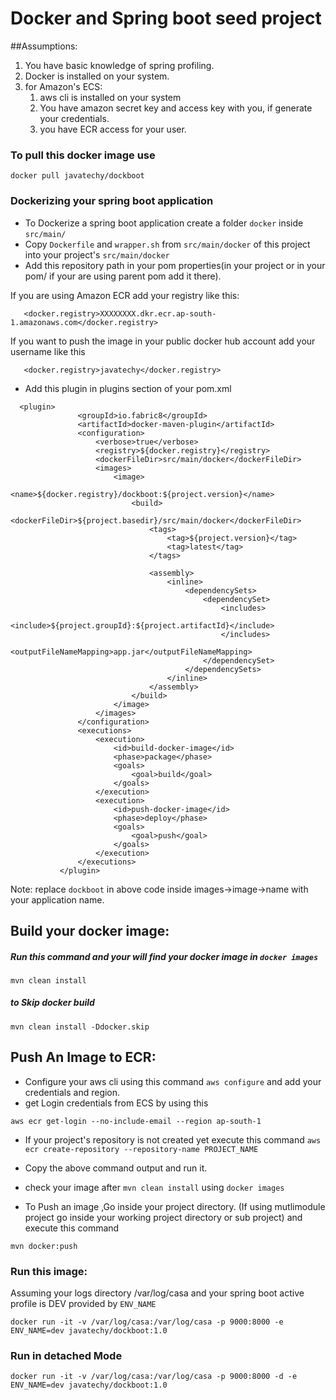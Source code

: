 # Docker and Spring boot seed project


##Assumptions:

1.  You have basic knowledge of spring profiling.
2.  Docker is installed on your system.
3.  for Amazon's ECS: 
    1. aws cli is installed on your system
    2. You have amazon secret key and access key with you, if generate your credentials.
    3. you have ECR access for your user.

### To pull this docker image use  

```
docker pull javatechy/dockboot
```

### Dockerizing your spring boot application

 * To Dockerize a spring boot application create a folder `docker` inside `src/main/` 
 * Copy `Dockerfile` and `wrapper.sh` from `src/main/docker` of this project into your project's `src/main/docker`
 * Add this repository path in your pom properties(in your project or in your pom/ if your are using parent pom add it there).

 If you are using Amazon ECR add your registry like this:
 
 ```
 	<docker.registry>XXXXXXXX.dkr.ecr.ap-south-1.amazonaws.com</docker.registry>
 ```
 
 If you want to push the image in your public docker hub account add your username like this
 
 ```
 	<docker.registry>javatechy</docker.registry>
 ```
 
 
 * Add this plugin in plugins section of your pom.xml
 
 ```
   <plugin>
				<groupId>io.fabric8</groupId>
				<artifactId>docker-maven-plugin</artifactId>
				<configuration>
					<verbose>true</verbose>
					<registry>${docker.registry}</registry>
					<dockerFileDir>src/main/docker</dockerFileDir>
					<images>
						<image>
							<name>${docker.registry}/dockboot:${project.version}</name>
							<build>
								<dockerFileDir>${project.basedir}/src/main/docker</dockerFileDir>
								<tags>
									<tag>${project.version}</tag>
									<tag>latest</tag>
								</tags>

								<assembly>
									<inline>
										<dependencySets>
											<dependencySet>
												<includes>
													<include>${project.groupId}:${project.artifactId}</include>
												</includes>
												<outputFileNameMapping>app.jar</outputFileNameMapping>
											</dependencySet>
										</dependencySets>
									</inline>
								</assembly>
							</build>
						</image>
					</images>
				</configuration>
				<executions>
					<execution>
						<id>build-docker-image</id>
						<phase>package</phase>
						<goals>
							<goal>build</goal>
						</goals>
					</execution>
					<execution>
						<id>push-docker-image</id>
						<phase>deploy</phase>
						<goals>
							<goal>push</goal>
						</goals>
					</execution>
				</executions>
			</plugin>
 ```

Note:  replace `dockboot` in above code inside images->image->name with your application name.


## Build your docker image:

##### Run this command and your will find your docker image in `docker images`

```
mvn clean install
```

##### to Skip docker build

```
mvn clean install -Ddocker.skip
```

## Push An Image to ECR:

* Configure your aws cli using this command `aws configure` and add your credentials and region.
* get Login credentials from ECS by using this

```
aws ecr get-login --no-include-email --region ap-south-1
```
* If your project's repository is not created yet execute this command `aws ecr create-repository --repository-name PROJECT_NAME`
* Copy the above command output and run it.
* check your image after `mvn clean install` using `docker images`

* To Push an image ,Go inside your project directory. (If using mutlimodule project go inside your working project directory or sub project) and execute this command

```
mvn docker:push
```

### Run this image:

Assuming your logs directory /var/log/casa
and your spring boot active profile is DEV provided by `ENV_NAME`

```
docker run -it -v /var/log/casa:/var/log/casa -p 9000:8000 -e ENV_NAME=dev javatechy/dockboot:1.0
```

###  Run in detached Mode

```
docker run -it -v /var/log/casa:/var/log/casa -p 9000:8000 -d -e ENV_NAME=dev javatechy/dockboot:1.0
```

